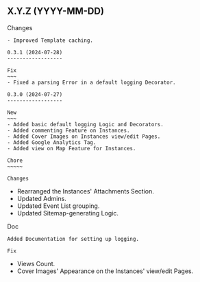 X.Y.Z (YYYY-MM-DD)
------------------

Changes
~~~~~~~
- Improved Template caching.

0.3.1 (2024-07-28)
------------------

Fix
~~~
- Fixed a parsing Error in a default logging Decorator.

0.3.0 (2024-07-27)
------------------

New
~~~
- Added basic default logging Logic and Decorators.
- Added commenting Feature on Instances.
- Added Cover Images on Instances view/edit Pages.
- Added Google Analytics Tag.
- Added view on Map Feature for Instances.

Chore
~~~~~

Changes
~~~~~~~
- Rearranged the Instances' Attachments Section.
- Updated Admins.
- Updated Event List grouping.
- Updated Sitemap-generating Logic.

Doc
~~~
Added Documentation for setting up logging.

Fix
~~~
- Views Count.
- Cover Images' Appearance on the Instances' view/edit Pages.
